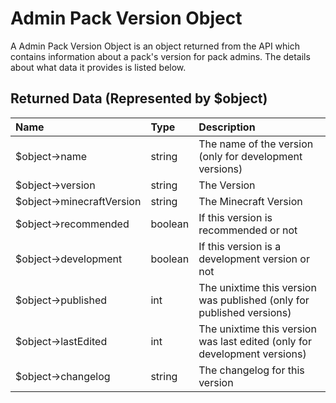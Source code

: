 # Admin Pack Version Object

A Admin Pack Version Object is an object returned from the API which contains information about a pack's version for
pack admins. The details about what data it provides is listed below.

## Returned Data (Represented by $object)

| Name                     | Type    | Description                                                               |
| :----------------------- | :------ | :------------------------------------------------------------------------ |
| $object→name             | string  | The name of the version (only for development versions)                   |
| $object→version          | string  | The Version                                                               |
| $object→minecraftVersion | string  | The Minecraft Version                                                     |
| $object→recommended      | boolean | If this version is recommended or not                                     |
| $object→development      | boolean | If this version is a development version or not                           |
| $object→published        | int     | The unixtime this version was published (only for published versions)     |
| $object→lastEdited       | int     | The unixtime this version was last edited (only for development versions) |
| $object→changelog        | string  | The changelog for this version                                            |
